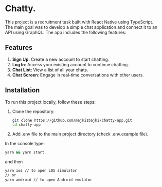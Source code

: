 # Chatty.

This project is a recruitment task built with React Native using TypeScript. The main goal was to develop a simple chat application and connect it to an API using GraphQL. The app includes the following features:

## Features

1. **Sign Up**: Create a new account to start chatting.
2. **Log In**: Access your existing account to continue chatting.
3. **Chat List**: View a list of all your chats.
4. **Chat Screen**: Engage in real-time conversations with other users.

## Installation

To run this project locally, follow these steps:

1. Clone the repository:

    ```bash
    git clone https://github.com/majkizbajki/chatty-app.git
    cd chatty-app
    ```

2. Add .env file to the main project directory (check .env.example file).

In the console type:

```sh
yarn && yarn start
```

and then

```sh
yarn ios // to open iOS simulator
// or
yarn android // to open Android emulator
```
